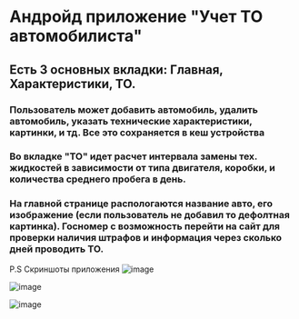 # Андройд приложение "Учет ТО автомобилиста"

## Есть 3 основных вкладки: Главная, Характеристики, ТО.

### Пользователь может добавить автомобиль, удалить автомобиль, указать технические характеристики, картинки, и тд. Все это сохраняется в кеш устройства

### Во вкладке "ТО" идет расчет интервала замены тех. жидкостей в зависимости от типа двигателя, коробки, и количества среднего пробега в день. 

### На главной странице распологаются название авто, его изображение (если пользователь не добавил то дефолтная картинка). Госномер с возможность перейти на сайт для проверки наличия штрафов и информация через сколько дней проводить ТО.

P.S Скриншоты приложения
![image](https://github.com/user-attachments/assets/7fbb60f1-bfe3-4114-b50f-81bc6582af4c)

![image](https://github.com/user-attachments/assets/fc6763a4-bb36-4737-8338-5bba31490bf1)

![image](https://github.com/user-attachments/assets/ebe99166-87fd-4252-905c-c3d423215a5d)
